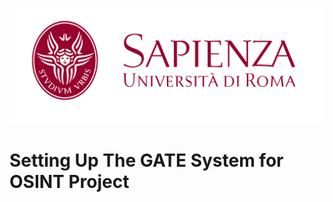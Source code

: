 ![alt text](https://github.com/Scafooo/Ontology-Population-for-Open-Source-Intelligence-a-GATE-based-Solution/blob/master/images/logo.png)


# Setting Up The GATE System for OSINT Project
